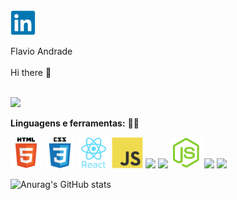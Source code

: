 <a target="_blank" href="https://www.linkedin.com/in/flavio-andrade-97ab43a3" rel="nofollow">
  <img target="_blank" alt="Linkedin de Flavio Andrade" width="40px" src="https://raw.githubusercontent.com/devicons/devicon/master/icons/linkedin/linkedin-original.svg" />
</a>


<p> Flavio Andrade <br/>
  <br/>
Hi there 👋
</p>
<br/>


<img width="300px" src="https://camo.githubusercontent.com/bb27b9c1df90df738e91a54665d3adb08f60583fad2f266ffbde14508e6dc918/68747470733a2f2f692e70696e696d672e636f6d2f6f726967696e616c732f65342f32362f37302f65343236373032656466383734623138316163656431653266613563366364652e676966" />

<p><strong> Linguagens e ferramentas:</strong> 💬😄 </p>
<p>
  <img width="50px" disabled="disabled" src="https://raw.githubusercontent.com/devicons/devicon/master/icons/html5/html5-original-wordmark.svg" />
  <img width="50px" src="https://raw.githubusercontent.com/devicons/devicon/master/icons/css3/css3-original-wordmark.svg" />
  <img width="50px" src="https://raw.githubusercontent.com/devicons/devicon/master/icons/react/react-original-wordmark.svg" />
  <img width="50px" src="https://raw.githubusercontent.com/devicons/devicon/master/icons/javascript/javascript-original.svg" /> 
  <img width="50px" src="https://cdn.jsdelivr.net/gh/devicons/devicon/icons/mysql/mysql-original-wordmark.svg" />
  <img width="50px" src="https://cdn.jsdelivr.net/gh/devicons/devicon/icons/mongodb/mongodb-original-wordmark.svg" />  
  <img width="50px" src="https://raw.githubusercontent.com/devicons/devicon/master/icons/nodejs/nodejs-original.svg" />
  <img width="50px" src="https://cdn.jsdelivr.net/gh/devicons/devicon/icons/python/python-original-wordmark.svg" />
  <img width="50px" src="https://pics.freeicons.io/uploads/icons/png/5894313931548218185-512.png" /> 
</p>
</p>



<!--
**Flavio-Oliveira-Andrade/Flavio-Oliveira-Andrade** is a ✨ _special_ ✨ repository because its `README.md` (this file) appears on your GitHub profile.

Here are some ideas to get you started:

- 🔭 I’m currently working on ...
- 🌱 I’m currently learning ...
- 👯 I’m looking to collaborate on ...
- 🤔 I’m looking for help with ...
- 💬 Ask me about ...
- 📫 How to reach me: ...
- 😄 Pronouns: ...
Flavio
-->
![Anurag's GitHub stats](https://github-readme-stats.vercel.app/api?username=Flavio-Oliveira-Andrade&show_icons=true)
